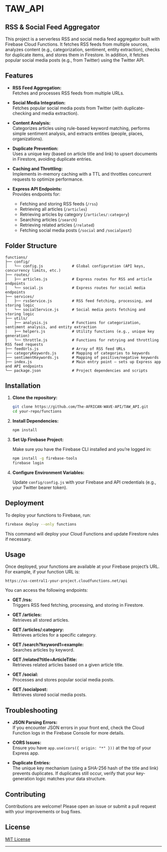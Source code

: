 # TAW_API

## RSS & Social Feed Aggregator

This project is a serverless RSS and social media feed aggregator built with Firebase Cloud Functions. It fetches RSS feeds from multiple sources, analyzes content (e.g., categorization, sentiment, entity extraction), checks for duplicate items, and stores them in Firestore. In addition, it fetches popular social media posts (e.g., from Twitter) using the Twitter API.

## Features

- **RSS Feed Aggregation:**  
  Fetches and processes RSS feeds from multiple URLs.

- **Social Media Integration:**  
  Fetches popular social media posts from Twitter (with duplicate-checking and media extraction).

- **Content Analysis:**  
  Categorizes articles using rule-based keyword matching, performs simple sentiment analysis, and extracts entities (people, places, organizations).

- **Duplicate Prevention:**  
  Uses a unique key (based on article title and link) to upsert documents in Firestore, avoiding duplicate entries.

- **Caching and Throttling:**  
  Implements in-memory caching with a TTL and throttles concurrent requests to optimize performance.

- **Express API Endpoints:**  
  Provides endpoints for:
  - Fetching and storing RSS feeds (`/rss`)
  - Retrieving all articles (`/articles`)
  - Retrieving articles by category (`/articles/:category`)
  - Searching articles (`/search`)
  - Retrieving related articles (`/related`)
  - Fetching social media posts (`/social` and `/socialpost`)

## Folder Structure

```text
functions/
├── config/
│   └── config.js             # Global configuration (API keys, concurrency limits, etc.)
├── routes/
│   ├── articles.js           # Express routes for RSS and article endpoints
│   └── social.js             # Express routes for social media endpoints
├── services/
│   ├── rssService.js         # RSS feed fetching, processing, and storing logic
│   └── socialService.js      # Social media posts fetching and storing logic
├── utils/
│   ├── analysis.js           # Functions for categorization, sentiment analysis, and entity extraction
│   ├── helpers.js            # Utility functions (e.g., unique key generation)
│   └── throttle.js           # Functions for retrying and throttling RSS feed requests
├── feedUrls.js               # Array of RSS feed URLs
├── categoryKeywords.js       # Mapping of categories to keywords
├── sentimentKeywords.js      # Mapping of positive/negative keywords
├── index.js                  # Main entry point – sets up Express app and API endpoints
└── package.json              # Project dependencies and scripts
```

## Installation

1. **Clone the repository:**

   ```bash
   git clone https://github.com/The-AFRICAN-WAVE-API/TAW_API.git
   cd your-repo/functions
   ```

2. **Install Dependencies:**

   ```bash
   npm install
   ```

3. **Set Up Firebase Project:**

   Make sure you have the Firebase CLI installed and you’re logged in:

   ```bash
   npm install -g firebase-tools
   firebase login
   ```

4. **Configure Environment Variables:**

   Update `config/config.js` with your Firebase and API credentials (e.g., your Twitter bearer token).

## Deployment

To deploy your functions to Firebase, run:

```bash
firebase deploy --only functions
```

This command will deploy your Cloud Functions and update Firestore rules if necessary.

## Usage

Once deployed, your functions are available at your Firebase project’s URL. For example, if your function URL is:

```cURL
https://us-central1-your-project.cloudfunctions.net/api
```

You can access the following endpoints:

- **GET /rss:**  
  Triggers RSS feed fetching, processing, and storing in Firestore.

- **GET /articles:**  
  Retrieves all stored articles.

- **GET /articles/:category:**  
  Retrieves articles for a specific category.

- **GET /search?keyword1=example:**  
  Searches articles by keyword.

- **GET /related?title=ArticleTitle:**  
  Retrieves related articles based on a given article title.

- **GET /social:**  
  Processes and stores popular social media posts.

- **GET /socialpost:**  
  Retrieves stored social media posts.

## Troubleshooting

- **JSON Parsing Errors:**  
  If you encounter JSON errors in your front end, check the Cloud Function logs in the Firebase Console for more details.

- **CORS Issues:**  
  Ensure you have `app.use(cors({ origin: "*" }))` at the top of your Express app.

- **Duplicate Entries:**  
  The unique key mechanism (using a SHA-256 hash of the title and link) prevents duplicates. If duplicates still occur, verify that your key-generation logic matches your data structure.

## Contributing

Contributions are welcome! Please open an issue or submit a pull request with your improvements or bug fixes.

## License

[MIT License](LICENSE)

---
